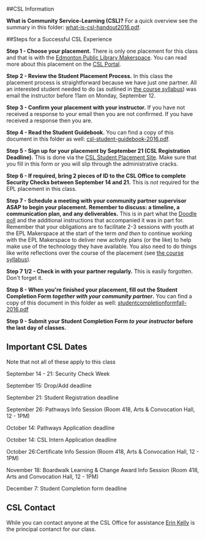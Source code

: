 ##CSL Information

**What is Community Service-Learning (CSL)?**  For a quick overview see the summary  in this folder: [what-is-csl-handout2016.pdf](what-is-csl-handout2016.pdf).

##Steps for a Successful CSL Experience

**Step 1 - Choose your placement.** There is only one placement for this class and that is with the [Edmonton Public Library Makerspace](http://www.epl.ca/browse_program/makerspace/).  You can read more about this placement on the [CSL Portal](https://apps.arts.ualberta.ca/csl/Account/LogOn?ReturnUrl=%2fcsl). 

**Step 2 - Review the Student Placement Process.**  In this class the placement process is straightforward because we have just one partner.  All an interested student needed to do (as outlined in [the course syllabus](../366f16-syllabus.pdf)) was email the instructor before 11am on Monday, September 12.

**Step 3 - Confirm your placement with your instructor.**  If you have not received a response to your email then you are not confirmed.  If you have received a response then you are.

**Step 4 - Read the Student Guidebook.**  You can find a copy of this document in this folder as well: [csl-student-guidebook-2016.pdf](csl-student-guidebook-2016.pdf).

**Step 5 - Sign up for your placement by September 21 (CSL Registration Deadline).**  This is done via the [CSL Student Placement Site](https://sites.google.com/a/ualberta.ca/csl-student-site/).  Make sure that you fill in this form or you will slip through the administrative cracks.

**Step 6 - If required, bring 2 pieces of ID to the CSL Office to complete Security Checks between September 14 and 21.**  This is *not* required for the EPL placement in this class.
	
**Step 7 - Schedule a meeting with your community partner supervisor ASAP to begin your placement. Remember to discuss: a timeline, a communication plan, and any deliverables.**  This is in part what the [Doodle poll](http://doodle.com/poll/4ynpta93g5fwds6r) and the additional instructions that accompanied it was in part for.  Remember that your obligations are to facilitate 2-3 sessions with youth at the EPL Makerspace at the start of the term *and then* to continue working with the EPL Makerspace to deliver new activity plans (or the like) to help make use of the technology they have available.  You also need to do things like write reflections over the course of the placement (see [the course syllabus](../366f16-syllabus.pdf)).

**Step 7 1/2 - Check in with your partner regularly.**  This is easily forgotten.  Don't forget it.

**Step 8 - When you're finished your placement, fill out the Student Completion Form *together with your community partner*.** You can find a copy of this document in this folder as well: [studentcompletionformfall-2016.pdf](studentcompletionformfall-2016.pdf)

**Step 9 - Submit your Student Completion Form *to your instructor* before the last day of classes.**

## Important CSL Dates
Note that not all of these apply to this class

September 14 - 21: Security Check Week

September 15: Drop/Add deadline

September 21: Student Registration deadline

September 26: Pathways Info Session (Room 418, Arts & Convocation Hall, 12 - 1PM)

October 14: Pathways Application deadline

October 14: CSL Intern Application deadline

October 26:Certificate Info Session (Room 418, Arts & Convocation Hall, 12 - 1PM)

November 18: Boardwalk Learning & Change Award Info Session (Room 418, Arts and Convocation Hall, 12 - 1PM)

December 7: Student Completion form deadline
## CSL Contact
While you can contact anyone at the CSL Office for assistance [Erin Kelly](https://www.ualberta.ca/community-service-learning/about-us/people) is the principal contanct for our class.

